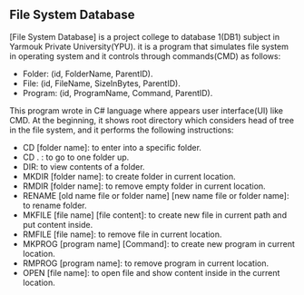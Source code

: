 ## File System Database
[File System Database] is a project college to database 1(DB1) subject in Yarmouk Private University(YPU). it is a program that simulates file system in operating system and it controls through commands(CMD) as follows:

  - Folder: (id, FolderName, ParentID).
  - File: (id, FileName, SizeInBytes, ParentID).
  - Program: (id, ProgramName, Command, ParentID).

This program wrote in C# language where appears user interface(UI) like CMD. At the beginning, it shows root directory which considers head of tree in the file system, and it performs the following instructions:
  - CD [folder name]: to enter into a specific folder.
  - CD . :  to go to one folder up.
  - DIR: to view contents of a folder.
  - MKDIR [folder name]: to create folder in current location.
  - RMDIR [folder name]: to remove empty folder in current location.
  - RENAME [old name file or folder name] [new name file or folder name]: to rename folder.
  - MKFILE [file name] [file content]: to create new file in current path and put content inside.
  - RMFILE [file name]: to remove file in current location.
  - MKPROG [program name] [Command]: to create new program in current location.
  - RMPROG [program name]: to remove program in current location.
  - OPEN [file name]: to open file and show content inside in the current location. 

